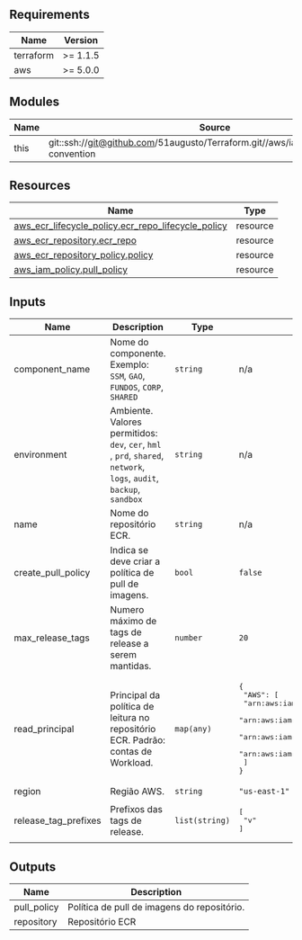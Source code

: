 <!-- BEGIN_TF_DOCS -->
## Requirements

| Name | Version |
|------|---------|
| terraform | >= 1.1.5 |
| aws | >= 5.0.0 |

## Modules

| Name | Source | Version |
|------|--------|---------|
| this | git::ssh://git@github.com/51augusto/Terraform.git//aws/iac/modules/naming-convention | master |

## Resources

| Name | Type |
|------|------|
| [aws_ecr_lifecycle_policy.ecr_repo_lifecycle_policy](https://registry.terraform.io/providers/hashicorp/aws/latest/docs/resources/ecr_lifecycle_policy) | resource |
| [aws_ecr_repository.ecr_repo](https://registry.terraform.io/providers/hashicorp/aws/latest/docs/resources/ecr_repository) | resource |
| [aws_ecr_repository_policy.policy](https://registry.terraform.io/providers/hashicorp/aws/latest/docs/resources/ecr_repository_policy) | resource |
| [aws_iam_policy.pull_policy](https://registry.terraform.io/providers/hashicorp/aws/latest/docs/resources/iam_policy) | resource |

## Inputs

| Name | Description | Type | Default | Required |
|------|-------------|------|---------|:--------:|
| component\_name | Nome do componente. Exemplo: `SSM`, `GAO`, `FUNDOS`, `CORP`, `SHARED` | `string` | n/a | yes |
| environment | Ambiente. Valores permitidos: `dev`, `cer`, `hml` , `prd`, `shared`, `network`, `logs`, `audit`, `backup`, `sandbox` | `string` | n/a | yes |
| name | Nome do repositório ECR. | `string` | n/a | yes |
| create\_pull\_policy | Indica se deve criar a política de pull de imagens. | `bool` | `false` | no |
| max\_release\_tags | Numero máximo de tags de release a serem mantidas. | `number` | `20` | no |
| read\_principal | Principal da política de leitura no repositório ECR. Padrão: contas de Workload. | `map(any)` | <pre>{<br/>  "AWS": [<br/>    "arn:aws:iam::880974337725:root",<br/>    "arn:aws:iam::849598278174:root",<br/>    "arn:aws:iam::241290613667:root",<br/>    "arn:aws:iam::899836677866:root"<br/>  ]<br/>}</pre> | no |
| region | Região AWS. | `string` | `"us-east-1"` | no |
| release\_tag\_prefixes | Prefixos das tags de release. | `list(string)` | <pre>[<br/>  "v"<br/>]</pre> | no |

## Outputs

| Name | Description |
|------|-------------|
| pull\_policy | Política de pull de imagens do repositório. |
| repository | Repositório ECR |
<!-- END_TF_DOCS -->